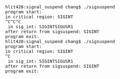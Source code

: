 <pre>
hlit420:signal_suspend chang$ ./sigsuspend
program start:
in critical region: SIGINT
^C^C^C
 in sig_int: SIGINTSIGUSR1
after return from sigsuspend: SIGINT
program exit:
hlit420:signal_suspend chang$ ./sigsuspend
program start:
in critical region: SIGINT
^C
 in sig_int: SIGINTSIGUSR1
after return from sigsuspend: SIGINT
program exit:
</pre>